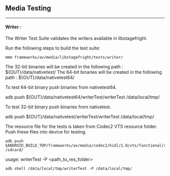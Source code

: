 ## Media Testing ##
---
#### Writer :
The Writer Test Suite validates the writers available in libstagefright.

Run the following steps to build the test suite:
```
mmm frameworks/av/media/libstagefright/tests/writer/
```

The 32-bit binaries will be created in the following path : ${OUT}/data/nativetest/
The 64-bit binaries will be created in the following path : ${OUT}/data/nativetest64/

To test 64-bit binary push binaries from nativetest64.

adb push ${OUT}/data/nativetest64/writerTest/writerTest /data/local/tmp/

To test 32-bit binary push binaries from nativetest.

adb push ${OUT}/data/nativetest/writerTest/writerTest /data/local/tmp/

The resource file for the tests is taken from Codec2 VTS resource folder. Push these files into device for testing.
```
adb push  $ANDROID_BUILD_TOP/frameworks/av/media/codec2/hidl/1.0/vts/functional/res /sdcard/
```

usage: writerTest -P \<path_to_res_folder\>
```
adb shell /data/local/tmp/writerTest -P /data/local/tmp/
```
